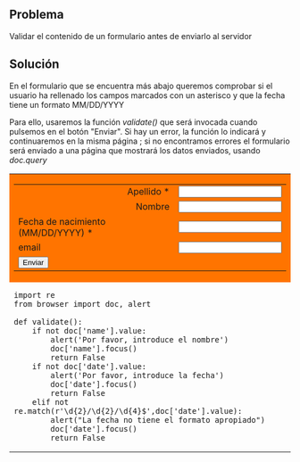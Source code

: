 Problema
--------

Validar el contenido de un formulario antes de enviarlo al servidor


Solución
--------

En el formulario que se encuentra más abajo queremos comprobar si el usuario ha rellenado los campos marcados con un asterisco y que la fecha tiene un formato MM/DD/YYYY

Para ello, usaremos la función _validate()_  que será invocada cuando pulsemos en el botón "Enviar". Si hay un error, la función lo indicará y continuaremos en la misma página ; si no encontramos errores el formulario será enviado a una página que mostrará los datos enviados, usando _doc.query_

<table width="100%">
<tr>

<td style="background-color:#FF7400;text-align:center;">

<form action="cookbook/echo.html" id="myform">

<table cellpadding=5>
<tr>
<td align="right">Apellido *</td>
<td><INPUT id="name" name="name"></td>
</tr>
<tr>
<td align="right">Nombre</td>
<td><INPUT id="firstname" name="firstname"></td>
</tr>
<tr>
<td>Fecha de nacimiento (MM/DD/YYYY) * </td>
<td><INPUT id="date" name="date"></td>
</tr>
<tr>
<td>email</td>
<td><INPUT id="mail" name="mail"></td>
</tr>
<tr>
<td colspan=2><INPUT type="submit" value="Enviar" onclick="return validate()"></td>
</tr>
</table>

</td>
</tr>

<tr>
<td style="width:40%;padding-right:10px;" id="py_source">

    import re
    from browser import doc, alert
    
    def validate():
        if not doc['name'].value:
            alert('Por favor, introduce el nombre')
            doc['name'].focus()
            return False
        if not doc['date'].value:
            alert('Por favor, introduce la fecha')
            doc['date'].focus()
            return False
        elif not re.match(r'\d{2}/\d{2}/\d{4}$',doc['date'].value):
            alert("La fecha no tiene el formato apropiado")
            doc['date'].focus()
            return False
            
</td>
</tr>
</table>
</form>

<script type="text/python3">
src = doc['py_source'].text
exec(src)
</script>
